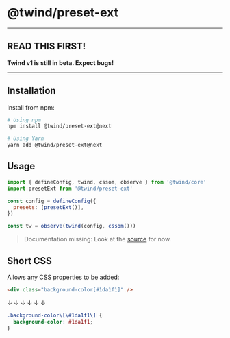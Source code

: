 # @twind/preset-ext

---

## READ THIS FIRST!

**Twind v1 is still in beta. Expect bugs!**

---

## Installation

Install from npm:

```sh
# Using npm
npm install @twind/preset-ext@next

# Using Yarn
yarn add @twind/preset-ext@next
```

## Usage

```js
import { defineConfig, twind, cssom, observe } from '@twind/core'
import presetExt from '@twind/preset-ext'

const config = defineConfig({
  presets: [presetExt()],
})

const tw = observe(twind(config, cssom()))
```

> Documentation missing: Look at the [source](./src/index.ts) for now.

## Short CSS

Allows any CSS properties to be added:

```html
<div class="background-color[#1da1f1]" />
```

↓ ↓ ↓ ↓ ↓ ↓

```css
.background-color\[\#1da1f1\] {
  background-color: #1da1f1;
}
```
